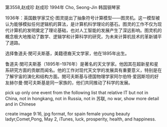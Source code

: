 第3558,赵成珍 赵成珍 1994年
Cho, Seong-Jin 韩国钢琴家

1936年：英国数学家艾伦·图灵提出了抽象符号计算模型——图灵机。这一模型被认为能够模拟任何逻辑机的算法，是计算机科学理论的基石。图灵的工作不仅为现代计算机的发明奠定了理论基础，也对人工智能的发展产生了深远影响。图灵机的概念极大地推动了数学、逻辑学和计算科学的研究，为未来计算机技术的革新铺平了道路。

选择鲁道夫·閔可夫斯基，美籍德裔天文学家，他在1895年出生。

鲁道夫·閔可夫斯基（1895年–1976年）是著名的天文学家。他因其在超新星和星系研究方面的贡献而闻名。他的工作对现代天文学的发展具有重要意义，特别是在了解宇宙的演化和结构方面。閔可夫斯基与德国物理学家阿尔伯特·爱因斯坦的好友赫尔曼·閔可夫斯基是同一家族的，他们共同推动了科学的发展。

pick up  only one event  from the following list that relative IT but not in China, not in hongkang, not in Russia, not in 苏联, no war, show more detail and in Chinese 

create image 9:16, jpg format, for spain female young beauty ladyr,Comet,Pong, May 2, iTunes, luck, prosperity, health, and happiness.
